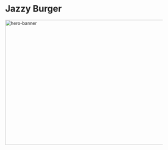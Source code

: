 # Jazzy Burger

<img src="https://www.jazzysburger.com/static/media/banner1.2490a3c28c69999d5812.jpg"  alt="hero-banner" width="600px"  height="400px"/>